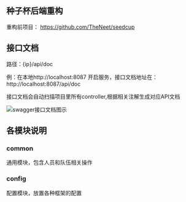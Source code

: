 ## 种子杯后端重构

重构前项目： https://github.com/TheNeet/seedcup

## 接口文档

路径：{ip}/api/doc

例：在本地http://localhost:8087 开启服务，接口文档地址在：http://localhost:8087/api/doc

接口文档会自动扫描项目里所有controller,根据相关注解生成对应API文档

![swagger接口文档图示](http://image-holdice.test.upcdn.net/image-res/2BEB8BD5-B7E0-498B-9ED8-D0B588C773FD.png)

## 各模块说明

### common

通用模块，包含人员和队伍相关操作

### config

配置模块，放置各种框架的配置